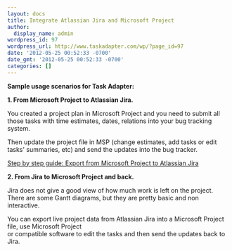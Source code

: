 ```yaml
---
layout: docs
title: Integrate Atlassian Jira and Microsoft Project
author:
  display_name: admin
wordpress_id: 97
wordpress_url: http://www.taskadapter.com/wp/?page_id=97
date: '2012-05-25 00:52:33 -0700'
date_gmt: '2012-05-25 00:52:33 -0700'
categories: []
---
```

<p><strong>Sample usage scenarios for Task Adapter:</strong></p>
<p><strong>1. From Microsoft Project to Atlassian Jira.</strong></p>
<div>
<p><strong></strong>You created a project plan in Microsoft Project and you need to submit all those tasks with time estimates, dates, relations into your bug tracking system.</p>
<div>
<p>Then update the project file in MSP (change estimates, add tasks or edit tasks' summaries, etc) and send the updates into the bug tracker.</p>
<p><a href="/user-guide/atlassian-jira/atlassian-jira-and-microsoft-project-integration-step-by-step-guide">Step by step guide: Export from Microsoft Project to Atlassian Jira</a><img src="http://www.taskadapter.com/wp-content/uploads/2012/05/jira_msp.PNG" alt="" /></p>
<p><strong>2. From Jira to Microsoft Project and back.</strong></p>
<p>Jira does not give a good view of how much work is left on the project.<br />
There are some Gantt diagrams, but they are pretty basic and non interactive.</p>
<div>You can export live project data from Atlassian Jira into a Microsoft Project file, use Microsoft Project<br />
or compatible software to edit the tasks and then send the updates back to Jira.</div><br />
</div><br />
</div></p>
